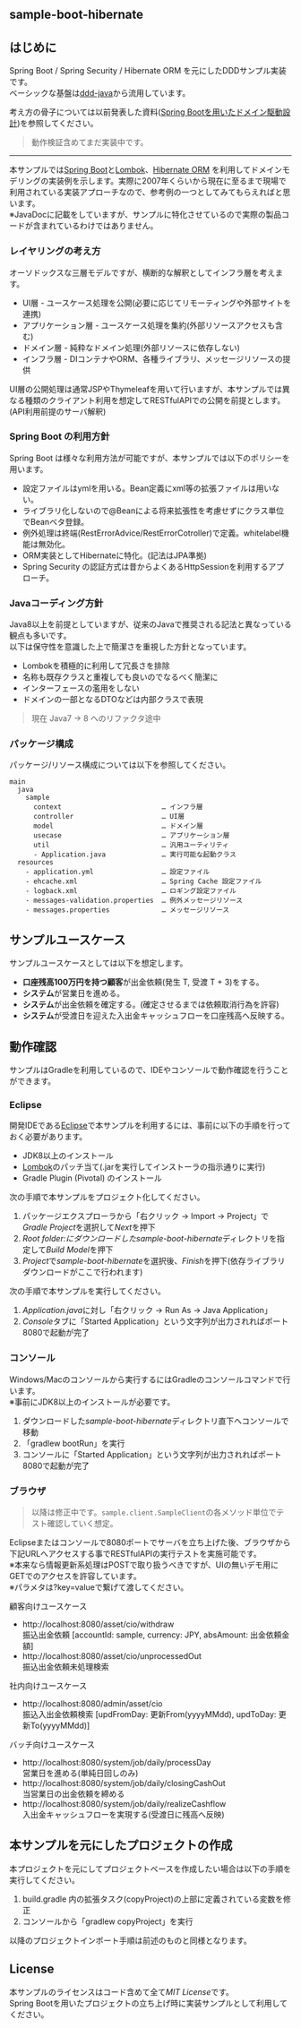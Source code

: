 sample-boot-hibernate
---

## はじめに

Spring Boot / Spring Security / Hibernate ORM を元にしたDDDサンプル実装です。  
ベーシックな基盤は[ddd-java](https://github.com/jkazama/ddd-java)から流用しています。

考え方の骨子については以前発表した資料([Spring Bootを用いたドメイン駆動設計](http://www.slideshare.net/jkazama/jsug-20141127))を参照してください。

> 動作検証含めてまだ実装中です。

---

本サンプルでは[Spring Boot](http://projects.spring.io/spring-boot/)と[Lombok](http://projectlombok.org/)、[Hibernate ORM](http://hibernate.org/orm/) を利用してドメインモデリングの実装例を示します。実際に2007年くらいから現在に至るまで現場で利用されている実装アプローチなので、参考例の一つとしてみてもらえればと思います。  
※JavaDocに記載をしていますが、サンプルに特化させているので実際の製品コードが含まれているわけではありません。

### レイヤリングの考え方

オーソドックスな三層モデルですが、横断的な解釈としてインフラ層を考えます。

- UI層 - ユースケース処理を公開(必要に応じてリモーティングや外部サイトを連携)
- アプリケーション層 - ユースケース処理を集約(外部リソースアクセスも含む)
- ドメイン層 - 純粋なドメイン処理(外部リソースに依存しない)
- インフラ層 - DIコンテナやORM、各種ライブラリ、メッセージリソースの提供

UI層の公開処理は通常JSPやThymeleafを用いて行いますが、本サンプルでは異なる種類のクライアント利用を想定してRESTfulAPIでの公開を前提とします。(API利用前提のサーバ解釈)

### Spring Boot の利用方針

Spring Boot は様々な利用方法が可能ですが、本サンプルでは以下のポリシーを用います。

- 設定ファイルはymlを用いる。Bean定義にxml等の拡張ファイルは用いない。
- ライブラリ化しないので@Beanによる将来拡張性を考慮せずにクラス単位でBeanベタ登録。
- 例外処理は終端(RestErrorAdvice/RestErrorCotroller)で定義。whitelabel機能は無効化。
- ORM実装としてHibernateに特化。(記法はJPA準拠)
- Spring Security の認証方式は昔からよくあるHttpSessionを利用するアプローチ。

### Javaコーディング方針

Java8以上を前提としていますが、従来のJavaで推奨される記法と異なっている観点も多いです。  
以下は保守性を意識した上で簡潔さを重視した方針となっています。

- Lombokを積極的に利用して冗長さを排除
- 名称も既存クラスと重複しても良いのでなるべく簡潔に
- インターフェースの濫用をしない
- ドメインの一部となるDTOなどは内部クラスで表現

> 現在 Java7 -> 8 へのリファクタ途中

### パッケージ構成

パッケージ/リソース構成については以下を参照してください。

```
main
  java
    sample
      context                         … インフラ層
      controller                      … UI層
      model                           … ドメイン層
      usecase                         … アプリケーション層
      util                            … 汎用ユーティリティ
      - Application.java              … 実行可能な起動クラス
  resources
    - application.yml                 … 設定ファイル
    - ehcache.xml                     … Spring Cache 設定ファイル
    - logback.xml                     … ロギング設定ファイル
    - messages-validation.properties  … 例外メッセージリソース
    - messages.properties             … メッセージリソース
```

## サンプルユースケース

サンプルユースケースとしては以下を想定します。

- **口座残高100万円を持つ顧客**が出金依頼(発生 T, 受渡 T + 3)をする。
- **システム**が営業日を進める。
- **システム**が出金依頼を確定する。(確定させるまでは依頼取消行為を許容)
- **システム**が受渡日を迎えた入出金キャッシュフローを口座残高へ反映する。

## 動作確認

サンプルはGradleを利用しているので、IDEやコンソールで動作確認を行うことができます。

### Eclipse

開発IDEである[Eclipse](https://eclipse.org/)で本サンプルを利用するには、事前に以下の手順を行っておく必要があります。

- JDK8以上のインストール
- [Lombok](http://projectlombok.org/download.html)のパッチ当て(.jarを実行してインストーラの指示通りに実行)
- Gradle Plugin (Pivotal) のインストール

次の手順で本サンプルをプロジェクト化してください。  

1. パッケージエクスプローラから「右クリック -> Import -> Project」で*Gradle Project*を選択して*Next*を押下
1. *Root folder:*にダウンロードした*sample-boot-hibernate*ディレクトリを指定して*Build Model*を押下
1. *Project*で*sample-boot-hibernate*を選択後、*Finish*を押下(依存ライブラリダウンロードがここで行われます)

次の手順で本サンプルを実行してください。

1. *Application.java*に対し「右クリック -> Run As -> Java Application」
1. *Console*タブに「Started Application」という文字列が出力されればポート8080で起動が完了


### コンソール

Windows/Macのコンソールから実行するにはGradleのコンソールコマンドで行います。  
※事前にJDK8以上のインストールが必要です。

1. ダウンロードした*sample-boot-hibernate*ディレクトリ直下へコンソールで移動
1. 「gradlew bootRun」を実行
1. コンソールに「Started Application」という文字列が出力されればポート8080で起動が完了

### ブラウザ

> 以降は修正中です。`sample.client.SampleClient`の各メソッド単位でテスト確認していく想定。

Eclipseまたはコンソールで8080ポートでサーバを立ち上げた後、ブラウザから下記URLへアクセスする事でRESTfulAPIの実行テストを実施可能です。  
※本来なら情報更新系処理はPOSTで取り扱うべきですが、UIの無いデモ用にGETでのアクセスを許容しています。  
※パラメタは?key=valueで繋げて渡してください。

顧客向けユースケース

- http://localhost:8080/asset/cio/withdraw  
振込出金依頼 [accountId: sample, currency: JPY, absAmount: 出金依頼金額]
- http://localhost:8080/asset/cio/unprocessedOut  
振込出金依頼未処理検索

社内向けユースケース

- http://localhost:8080/admin/asset/cio  
振込入出金依頼検索 [updFromDay: 更新From(yyyyMMdd), updToDay: 更新To(yyyyMMdd)]

バッチ向けユースケース

- http://localhost:8080/system/job/daily/processDay  
営業日を進める(単純日回しのみ)
- http://localhost:8080/system/job/daily/closingCashOut  
当営業日の出金依頼を締める
- http://localhost:8080/system/job/daily/realizeCashflow  
入出金キャッシュフローを実現する(受渡日に残高へ反映)

## 本サンプルを元にしたプロジェクトの作成

本プロジェクトを元にしてプロジェクトベースを作成したい場合は以下の手順を実行してください。

1. build.gradle 内の拡張タスク(copyProject)の上部に定義されている変数を修正
1. コンソールから「gradlew copyProject」を実行

以降のプロジェクトインポート手順は前述のものと同様となります。

## License

本サンプルのライセンスはコード含めて全て*MIT License*です。  
Spring Bootを用いたプロジェクトの立ち上げ時に実装サンプルとして利用してください。
